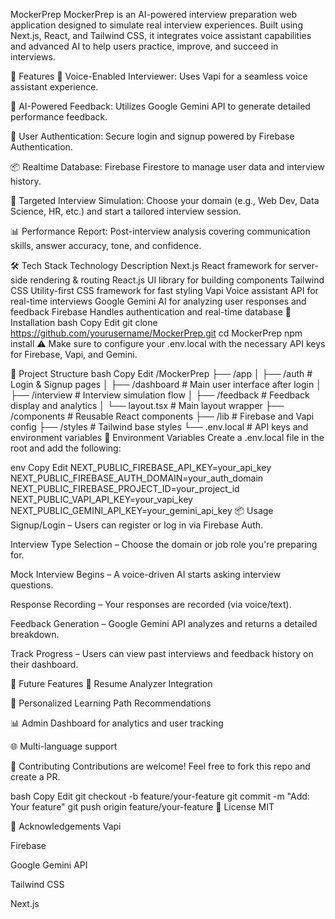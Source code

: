 MockerPrep
MockerPrep is an AI-powered interview preparation web application designed to simulate real interview experiences. Built using Next.js, React, and Tailwind CSS, it integrates voice assistant capabilities and advanced AI to help users practice, improve, and succeed in interviews.

🚀 Features
🎤 Voice-Enabled Interviewer: Uses Vapi for a seamless voice assistant experience.

🧠 AI-Powered Feedback: Utilizes Google Gemini API to generate detailed performance feedback.

🔐 User Authentication: Secure login and signup powered by Firebase Authentication.

📦 Realtime Database: Firebase Firestore to manage user data and interview history.

🎯 Targeted Interview Simulation: Choose your domain (e.g., Web Dev, Data Science, HR, etc.) and start a tailored interview session.

📊 Performance Report: Post-interview analysis covering communication skills, answer accuracy, tone, and confidence.

🛠️ Tech Stack
Technology	Description
Next.js	React framework for server-side rendering & routing
React.js	UI library for building components
Tailwind CSS	Utility-first CSS framework for fast styling
Vapi	Voice assistant API for real-time interviews
Google Gemini	AI for analyzing user responses and feedback
Firebase	Handles authentication and real-time database
🔧 Installation
bash
Copy
Edit
git clone https://github.com/yourusername/MockerPrep.git
cd MockerPrep
npm install
⚠️ Make sure to configure your .env.local with the necessary API keys for Firebase, Vapi, and Gemini.

📁 Project Structure
bash
Copy
Edit
/MockerPrep
├── /app
│   ├── /auth         # Login & Signup pages
│   ├── /dashboard    # Main user interface after login
│   ├── /interview    # Interview simulation flow
│   ├── /feedback     # Feedback display and analytics
│   └── layout.tsx    # Main layout wrapper
├── /components       # Reusable React components
├── /lib              # Firebase and Vapi config
├── /styles           # Tailwind base styles
└── .env.local        # API keys and environment variables
🔐 Environment Variables
Create a .env.local file in the root and add the following:

env
Copy
Edit
NEXT_PUBLIC_FIREBASE_API_KEY=your_api_key
NEXT_PUBLIC_FIREBASE_AUTH_DOMAIN=your_auth_domain
NEXT_PUBLIC_FIREBASE_PROJECT_ID=your_project_id
NEXT_PUBLIC_VAPI_API_KEY=your_vapi_key
NEXT_PUBLIC_GEMINI_API_KEY=your_gemini_api_key
📦 Usage
Signup/Login – Users can register or log in via Firebase Auth.

Interview Type Selection – Choose the domain or job role you're preparing for.

Mock Interview Begins – A voice-driven AI starts asking interview questions.

Response Recording – Your responses are recorded (via voice/text).

Feedback Generation – Google Gemini API analyzes and returns a detailed breakdown.

Track Progress – Users can view past interviews and feedback history on their dashboard.

🧪 Future Features
📁 Resume Analyzer Integration

🧠 Personalized Learning Path Recommendations

📊 Admin Dashboard for analytics and user tracking

🌐 Multi-language support

🤝 Contributing
Contributions are welcome! Feel free to fork this repo and create a PR.

bash
Copy
Edit
git checkout -b feature/your-feature
git commit -m "Add: Your feature"
git push origin feature/your-feature
📄 License
MIT

🙌 Acknowledgements
Vapi

Firebase

Google Gemini API

Tailwind CSS

Next.js

